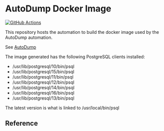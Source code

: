 # AutoDump Docker Image

[![GitHub Actions][github-image]][github-url]

This repository hosts the automation to build the docker image used by the AutoDump automation.

See [AutoDump](https://github.com/truemark/autodump)

The image generated has the following PostgreSQL clients installed:

 - /usr/lib/postgresql/10/bin/psql
 - /usr/lib/postgresql/15/bin/psql
 - /usr/lib/postgresql/11/bin/psql
 - /usr/lib/postgresql/12/bin/psql
 - /usr/lib/postgresql/14/bin/psql
 - /usr/lib/postgresql/16/bin/psql
 - /usr/lib/postgresql/13/bin/psql

The latest version is what is linked to /usr/local/bin/psql

## Reference

[github-url]: https://github.com/truemark/autodump-docker/actions
[github-image]: https://github.com/truemark/autodump-docker/workflows/release/badge.svg
